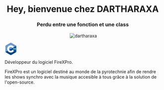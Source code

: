 <h1 align='center'>Hey, bienvenue chez DARTHARAXA </h1>

<h3 align='center'>Perdu entre une fonction et une class</h3>



<p align='center'>&nbsp;<img align="center" src="https://github-readme-stats.vercel.app/api?username=DARTHARAXA&&show_icons=true&locale=fr" alt="dartharaxa" /></p>


<img align='center' src="https://raw.githubusercontent.com/devicons/devicon/master/icons/cplusplus/cplusplus-original.svg" alt="cplusplus" width="40" height="40"/>

Développeur du logiciel FireXPro.

FireXPro est un logiciel destiné au monde de la pyrotechnie afin de rendre les shows synchro avec la musique accesible à tous grâce à la solution de l'open-source.
